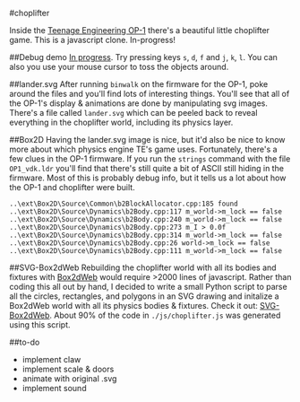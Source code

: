 #choplifter

Inside the <a href="http://en.wikipedia.org/wiki/Teenage_Engineering_OP-1">Teenage Engineering OP-1</a> there's a beautiful little choplifter game. This is a javascript clone. In-progress!

##Debug demo
<a href="https://kylophone.github.io/choplifter">In progress</a>. Try pressing keys `s`, `d`, `f` and  `j`, `k`, `l`. You can also you use your mouse cursor to toss the objects around.

##lander.svg
After running `binwalk` on the firmware for the OP-1, poke around the files and you'll find lots of interesting things. You'll see that all of the OP-1's display & animations are done by manipulating svg images. There's a file called `lander.svg` which can be peeled back to reveal everything in the choplifter world, including its physics layer.

##Box2D
Having the lander.svg image is nice, but it'd also be nice to know more about which physics engine TE's game uses. Fortunately, there's a few clues in the OP-1 firmware. If you run the `strings` command with the file `OP1_vdk.ldr` you'll find that there's still quite a bit of ASCII still hiding in the firmware. Most of this is probably debug info, but it tells us a lot about how the OP-1 and choplifter were built.

```
..\ext\Box2D\Source\Common\b2BlockAllocator.cpp:185 found
..\ext\Box2D\Source\Dynamics\b2Body.cpp:117 m_world->m_lock == false
..\ext\Box2D\Source\Dynamics\b2Body.cpp:240 m_world->m_lock == false
..\ext\Box2D\Source\Dynamics\b2Body.cpp:273 m_I > 0.0f
..\ext\Box2D\Source\Dynamics\b2Body.cpp:314 m_world->m_lock == false
..\ext\Box2D\Source\Dynamics\b2Body.cpp:26 world->m_lock == false
..\ext\Box2D\Source\Dynamics\b2Body.cpp:111 m_world->m_lock == false
```

##SVG-Box2dWeb
Rebuilding the choplifter world with all its bodies and fixtures with <a href="https://code.google.com/p/box2dweb/">Box2dWeb</a> would require >2000 lines of javascript. Rather than coding this all out by hand, I decided to write a small Python script to parse all the circles, rectangles, and polygons in an SVG drawing and initalize a Box2dWeb world with all its physics bodies & fixtures. Check it out: <a href="https://github.com/kylophone/SVG-Box2dWeb">SVG-Box2dWeb</a>. About 90% of the code in `./js/choplifter.js` was generated using this script. 

##to-do
* implement claw
* implement scale & doors
* animate with original .svg
* implement sound


